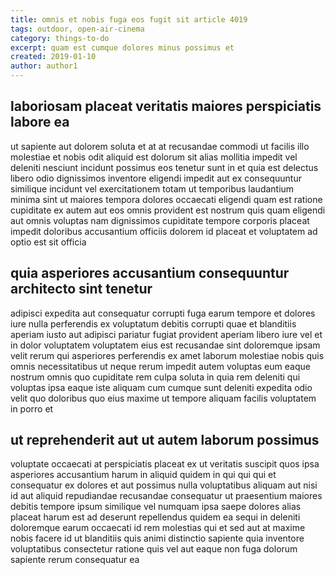 ```yaml
---
title: omnis et nobis fuga eos fugit sit article 4019
tags: outdoor, open-air-cinema
category: things-to-do
excerpt: quam est cumque dolores minus possimus et
created: 2019-01-10
author: author1
---
```


## laboriosam placeat veritatis maiores perspiciatis labore ea

ut sapiente aut dolorem soluta et at at recusandae commodi ut facilis illo molestiae et nobis odit aliquid est dolorum sit alias mollitia impedit vel deleniti nesciunt incidunt possimus eos tenetur sunt in et quia est delectus libero odio dignissimos inventore eligendi impedit aut ex consequuntur similique incidunt vel exercitationem totam ut temporibus laudantium minima sint ut maiores tempora dolores occaecati eligendi quam est ratione cupiditate ex autem aut eos omnis provident est nostrum quis quam eligendi aut omnis voluptas nam dignissimos cupiditate tempore corporis placeat impedit doloribus accusantium officiis dolorem id placeat et voluptatem ad optio est sit officia

## quia asperiores accusantium consequuntur architecto sint tenetur

adipisci expedita aut consequatur corrupti fuga earum tempore et dolores iure nulla perferendis ex voluptatum debitis corrupti quae et blanditiis aperiam iusto aut adipisci pariatur fugiat provident aperiam libero iure vel et in dolor voluptatem voluptatem eius est recusandae sint doloremque ipsam velit rerum qui asperiores perferendis ex amet laborum molestiae nobis quis omnis necessitatibus ut neque rerum impedit autem voluptas eum eaque nostrum omnis quo cupiditate rem culpa soluta in quia rem deleniti qui voluptas ipsa eaque iste aliquam cum cumque sunt deleniti expedita odio velit quo doloribus quo eius maxime ut tempore aliquam facilis voluptatem in porro et

## ut reprehenderit aut ut autem laborum possimus

voluptate occaecati at perspiciatis placeat ex ut veritatis suscipit quos ipsa asperiores accusantium harum in aliquid quidem in qui qui qui et consequatur ex dolores et aut possimus nulla voluptatibus aliquam aut nisi id aut aliquid repudiandae recusandae consequatur ut praesentium maiores debitis tempore ipsum similique vel numquam ipsa saepe dolores alias placeat harum est ad deserunt repellendus quidem ea sequi in deleniti doloremque earum occaecati id rem molestias qui et sed aut at maxime nobis facere id ut blanditiis quis animi distinctio sapiente quia inventore voluptatibus consectetur ratione quis vel aut eaque non fuga dolorum sapiente rerum consequatur ea
